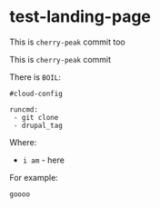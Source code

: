 # test-landing-page
This is `cherry-peak` commit too

This is `cherry-peak` commit

There is `BOIL`:
```
#cloud-config

runcmd:
 - git clone 
 - drupal_tag
```

Where:
 - `i am` - here

For example:
```
goooo
```
